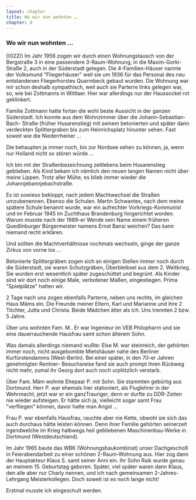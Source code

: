```yaml
---  
layout: chapter
title: Wo wir nun wohnten …
chapter: 8
---  
```


### Wo wir nun wohnten …

((022)) Im Jahr 1956 zogen wir durch einen Wohnungstausch von der Bergstraße 3
in eine passendere 3-Raum-Wohnung, in die Maxim-Gorki-Straße 2, auch in der
Süderstadt gelegen. Die 4-Familien-Häuser nannte der Volksmund "Fliegerhäuser"
weil sie um 1936 für das Personal des neu entstandenen Fliegerhorstes
Quarmbeck gebaut wurden. Die Wohnung war mir schon deshalb sympathisch, weil
auch sie Parterre links gelegen war, so, wie bei Zottmanns in Wittlaer. Hier
war allerdings nur der Haussockel rot geklinkert.

Familie Zottmann hatte fortan die wohl beste Aussicht in der ganzen
Süderstadt. Ich konnte aus dem Wohnzimmer über die Johann-Sebastian-Bach-
Straße (früher Husarenstieg) mit seinem betonierten und später dann verdeckten
Splittergraben bis zum Heinrichsplatz hinunter sehen. Fast soweit wie die
Niederrheiner …

Die behaupten ja immer noch, bis zur Nordsee sehen zu können, ja, wenn nur
Holland nicht so stören würde …

Ich bin mit der Straßenbezeichnung zeitlebens beim Husarenstieg geblieben. Als
Kind bekam ich nämlich den neuen langen Namen nicht über meine Lippen. Trotz
aller Mühe, es blieb immer wieder die Johannjebannjebachstraße.

Es ist sowieso bekloppt, nach jedem Machtwechsel die Straßen umzubenennen.
Ebenso die Schulen. Martin Schwantes, nach dem meine spätere Schule benannt
wurde, war ein aufrechter Vorkriegs-Kommunist und im Februar 1945 im Zuchthaus
Brandenburg hingerichtet worden. Warum musste nach der 1989-er Wende sein Name
einem früheren Quedlinburger Bürgermeister namens Ernst Bansi weichen? Das
kann niemand recht erklären.

Und sollten die Machtverhältnisse nochmals wechseln, ginge der ganze Zirkus
von vorne los …

Betonierte Splittergräben zogen sich an einigen Stellen immer noch durch die
Süderstadt, sie waren Schutzgräben, Überbleibsel aus dem 2. Weltkrieg. Sie
wurden erst wesentlich später zugeschüttet und begrünt. Als Kinder sind wir
dort noch einige Male, verbotener Maßen, eingestiegen. Prima "Spielplätze"
hatten wir.

2 Tage nach uns zogen ebenfalls Parterre, neben uns rechts, im gleichen Haus
Mäms ein. Die Freunde meiner Eltern, Karl und Marianne und ihre 2 Töchter,
Jutta und Christa. Beide Mädchen älter als ich. Uns trennten 2 bzw. 5 Jahre.

Über uns wohnten Fam. M.. Er war Ingenieur im VEB Philopharm und sie eine
dauerrauchende Hausfrau samt schon älterem Sohn.

Was damals allerdings niemand wußte: Else M. war steinreich, der gehörten
immer noch, nicht ausgebombte Mietshäuser nahe des Berliner Kurfürstendamms
(West-Berlin). Bei einer später, in den 70-er Jahren genehmigten Rentner-
Besuchsreise fand sie auch prompt ihren Rückweg nicht mehr, zumal ihr Georg
dort auch noch urplötzlich verstarb.

Über Fam. Mäm wohnte Ehepaar P. mit Sohn. Sie stammten gebürtig aus Dortmund.
Herr P. war ehemals hier stationiert, als Fluglehrer in der Wehrmacht, jetzt
war er ein ganzTrauriger, denn er durfte zu DDR-Zeiten nie wieder aufsteigen.
Er hätte sich ja, vielleicht sogar samt Frau "verfliegen" können, davor hatte
man Angst …

Frau P. war ebenfalls Hausfrau, rauchte aber nie Kette, obwohl sie sich das
auch durchaus hätte leisten können. Denn ihrer Familie gehörten seinerzeit
irgendwelche im Krieg halbwegs heil gebliebenen Maschinenbau-Werke in Dortmund
(Westdeutschland).

Im Jahr 1965 baute das WBK (Wohnungsbaukombinat) unser Dachgeschoß in
Feierabendarbeit zu einer schönen 2-Raum-Wohnung aus. Hier zog dann der
Hauptakteur Klaus S. samt seiner Anni ein. Ihr Sohn Raik wurde genau an meinem
15. Geburtstag geboren. Später, viel später waren dann Klaus, den alle aber
nur Charly nennen, und ich nach gemeinsamen 2-Jahres-Lehrgang Meisterkollegen.
Doch soweit ist es noch lange nicht!

Erstmal musste ich eingeschult werden.

